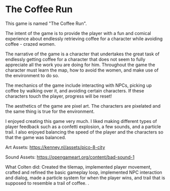 # The Coffee Run

This game is named "The Coffee Run". 

The intent of the game is to provide the player with a fun and comical experience about endlessly retrieving coffee for a character while avoiding coffee - crazed women. 

The narrative of the game is a character that undertakes the great task of endlessly getting coffee for a character that does not seem to fully appreciate all the work you are doing for him. Throughout the game the character must learn the map, how to avoid the women, and make use of the environment to do so. 

The mechanics of the game include interacting with NPCs, picking up coffee by walking over it, and avoiding certain characters. If these characters touch the player, progress will be reset!

The aesthetics of the game are pixel art. The characters are pixelated and the same thing is true for the environment. 

I enjoyed creating this game very much. I liked making different types of player feedback such as a confetti explosion, a few sounds, and a particle trail. I also enjoyed balancing the speed of the player and the characters so that the game was balanced. 

Art Assets: https://kenney.nl/assets/pico-8-city 

Sound Assets: https://opengameart.org/content/bad-sound-1 

What Colten did: Created the tilemap, implemented player movement, crafted and refined the basic gameplay loop, implemented NPC interaction and dialog, made a particle system for when the player wins, and trail that is supposed to resemble a trail of coffee. . 
